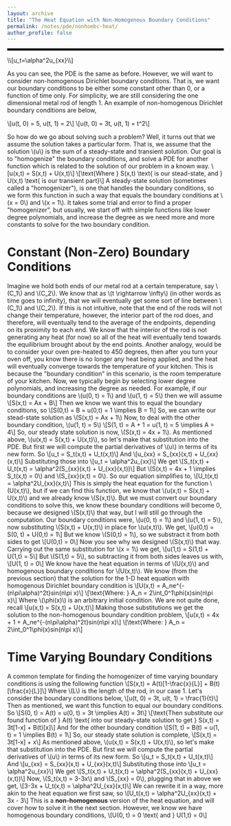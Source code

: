 ```yaml
---
layout: archive
title: "The Heat Equation with Non-Homogenous Boundary Conditions"
permalink: /notes/pde/nonhombc-heat/
author_profile: false
--- 
```

<hr style="border: 2px solid black;">
\\[u_t=\alpha^2u_{xx}\\] 

As you can see, the PDE is the same as before. However, we will want to consider non-homogenous Dirichlet boundary conditions. That is, we want our boundary conditions to be either some constant other than 0, or a function of time only. For simplicity, we are still considering the one dimensional metal rod of length 1. An example of non-homogenous Dirichlet boundary conditions are below,

\\[u(t, 0) = 5, u(t, 1) = 2\\]
\\[u(t, 0) = 3t, u(t, 1) = t^2\\]

So how do we go about solving such a problem? Well, it turns out that we assume the solution takes a particular form. That is, we assume that the solution \\(u\\) is the sum of a steady-state and transient solution. Our goal is to "homogenize" the boundary conditions, and solve a PDE for another function which is related to the solution of our problem in a known way. 
\\[u(x,t) = S(x,t) + U(x,t)\\]
\\[\text{Where } S(x,t) \text{ is our stead-state, and } U(x,t) \text{ is our transient part}\\]
A steady-state solution (sometimes called a "homogenizer"), is one that handles the boundary conditions, so we form this function in such a way that equals the boundary conditions at \\(x = 0\\) and \\(x = 1\\).
It takes some trial and error to find a proper "homogenizer", but usually, we start off with simple functions like lower degree polynomials, and increase the degree as we need more and more constants to solve for the two boundary condition. 

Constant (Non-Zero) Boundary Conditions
====
Imagine we hold both ends of our metal rod at a certain temperature, say \\(C_1\\) and \\(C_2\\). We know that as \\(t \rightarrow \infty\\) (in other words as time goes to infinity), that we will eventually get some sort of line between \\(C_1\\) and \\(C_2\\). If this is not intuitive, note that the end of the rods will not change their temperature, however, the interior part of the rod does, and therefore, will eventually tend to the average of the endpoints, depending on its proximity to each end. We know that the interior of the rod is not generating any heat (for now) so all of the heat will eventually tend towards the equilibrium brought about by the end points. Another analogy, would be to consider your oven pre-heated to 450 degrees, then after you turn your oven off, you know there is no longer any heat being applied, and the heat will eventually converge towards the temperature of your kitchen. This is because the "boundary condition" in this scenario, is the room temperature of your kitchen. Now, we typically begin by selecting lower degree polynomials, and increasing the degree as needed. For example, if our boundary conditions are \\(u(0, t) = 1\\) and \\(u(1, t) = 5\\) then we will assume
\\[S(x,t) = Ax + B\\]
Then we know we want this to equal the boundary conditions, so 
\\[S(0,t) = B = u(0,t) = 1 \implies B = 1\\]
So, we can write our stead-state solution as \\(S(x,t) = Ax + 1\\)
Now, to deal with the other boundary condition, \\(u(1, t) = 5\\)
\\[S(1, t) = A + 1 = u(1, t) = 5 \implies A = 4\\]
So, our steady state solution is now, \\(S(x,t) = 4x + 1\\). As mentioned above, \\(u(x,t) = S(x,t) + U(x,t)\\), so let's make that substitution into the PDE. But first we will compute the partial derivatives of \\(u\\) in terms of its new form. So 
\\[u_t = S_t(x,t) + U_t(x,t)\\]
And
\\[u_{xx} = S_{xx}(x,t) + U_{xx}(x,t)\\]
Substituting those into
\\[u_t = \alpha^2u_{xx}\\] 
We get
\\[S_t(x,t) + U_t(x,t) = \alpha^2(S_{xx}(x,t) + U_{xx}(x,t))\\]
But \\(S(x,t) = 4x + 1 \implies S_t(x,t) = 0\\) and \\(S_{xx}(x,t) = 0\\). So our equation simplifies to, 
\\[U_t(x,t) = \alpha^2U_{xx}(x,t)\\]
This is simply the heat equation for the function \\(U(x,t)\\), but if we can find this function, we know that \\(u(x,t) = S(x,t) + U(x,t)\\) and we already know \\(S(x,t)\\). But we must convert our boundary conditions to solve this, we know these boundary conditions will become 0, because we designed \\(S(x,t)\\) that way, but I will still go through the computation. Our boundary conditions were, \\(u(0, t) = 1\\) and \\(u(1, t) = 5\\), now substituting \\(S(x,t) + U(x,t)\\) in place for \\(u(x,t)\\). We get,
\\[u(0,t) = S(0, t) + U(0,t) = 1\\]
But we know \\(S(0,t) = 1\\), so we substract it from both sides to get \\[U(0,t) = 0\\] 
Now you see why we designed \\(S(x,t)\\) that way. Carrying out the same substitution for \\(x = 1\\) we get,
\\[u(1,t) = S(1,t) + U(1,t) = 5\\]
But \\(S(1,t) = 5\\), so subtracting it from both sides leaves us with, \\[U(1, t) = 0\\] 
We know have the heat equation in terms of \\(U(x,t)\\) and homogenous boundary conditions for \\(U(x,t)\\). We know (from the previous section) that the solution for the 1-D heat equation with homogenous Dirichlet boundary condition is
\\[U(x,t) = A_ne^{-(n\pi\alpha)^2t}sin(n\pi x)\\]
\\[\text{Where:  } A_n = 2\int_0^1\phi(x)sin(n\pi x)\\]
Where \\(\phi(x)\\) is an arbitrary initial condition. We are not quite done, recall \\[u(x,t) = S(x,t) + U(x,t)\\]
Making those substitutions we get the solution to the non-homogenous boundary condition problem, 
\\[u(x,t) = 4x + 1 + A_ne^{-(n\pi\alpha)^2t}sin(n\pi x)\\]
\\[\text{Where:  } A_n = 2\int_0^1\phi(x)sin(n\pi x)\\]


Time Varying Boundary Conditions
==== 
A common template for finding the homogenizer of time varying boundary conditions is using the following function
\\[S(x,t) = A(t)\[1-\frac{x}{L}\] + B(t)\[\frac{x}{L}\]\\]
Where \\(L\\) is the length of the rod, in our case 1.
Let's consider the boundary conditions below,
\\[u(t, 0) = 3t, u(t, 1) = \frac{1}{t}\\]
Then as mentioned, we want this function to equal our boundary conditions. So
\\[S(0, t) = A(t) = u(0, t) = 3t \implies A(t) = 3t\\]
\\[\text{Then substitute our found function of } A(t) \text{ into our steady-state solution to get } S(x,t) = 3t\[1-x\] + B(t)\[x\]\\]
And for the other boundary condition
\\[S(1, t) = B(t) = u(1, t) = 1 \implies B(t) = 1\\]
So, our steady state solution is complete,
\\[S(x,t) = 3t[1-x] + x\\]
As mentioned above, \\(u(x,t) = S(x,t) + U(x,t)\\), so let's make that substitution into the PDE. But first we will compute the partial derivatives of \\(u\\) in terms of its new form. So 
\\[u_t = S_t(x,t) + U_t(x,t)\\]
And
\\[u_{xx} = S_{xx}(x,t) + U_{xx}(x,t)\\]
Substituting those into
\\[u_t = \alpha^2u_{xx}\\] 
We get
\\[S_t(x,t) + U_t(x,t) = \alpha^2(S_{xx}(x,t) + U_{xx}(x,t))\\]
Now, \\(S_t(x,t) = 3-3x\\) and \\(S_{xx} = 0\\), plugging that in above we get,
\\[3-3x + U_t(x,t) = \alpha^2U_{xx}(x,t)\\] 
We can rewrite it in a way, more akin to the heat equation we first saw, so
\\[U_t(x,t) = \alpha^2U_{xx}(x,t) + 3x - 3\\]
This is a **non-homogenous** version of the heat equation, and will cover how to solve it in the next section. However, we know we have homogenous boundary conditions, \\[U(0, t) = 0 \text{ and } U(1,t) = 0\\]


